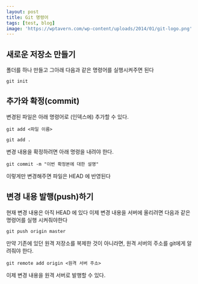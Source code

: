 ```yaml
---
layout: post
title: Git 명령어
tags: [test, blog]
image: 'https://wptavern.com/wp-content/uploads/2014/01/git-logo.png'
---
```

## 새로운 저장소 만들기
폴더를 하나 만들고 그아래 다음과 같은 명령어를 실행시켜주면 된다
```
git init
```
## 추가와 확정(commit)
변경된 파일은 아래 명령어로 (인덱스에) 추가할 수 있다.
```
git add <파일 이름>
```
```
git add .
```
변경 내용을 확정하려면 아래 명령을 내려야 한다.
```
git commit -m "이번 확정본에 대한 설명"
```
이렇게만 변경해주면 파일은 HEAD 에 반영된다
## 변경 내용 발행(push)하기
현재 변경 내용은 아직 HEAD 에 있다
이제 변경 내용을 서버에 올리려면 다음과 같은 명령어를 실행 시켜줘야한다
```
git push origin master
```
만약 기존에 있던 원격 저장소를 복제한 것이 아니라면, 원격 서버의 주소를 git에게 알려줘야 한다.
```
git remote add origin <원격 서버 주소>
```
이제 변경 내용을 원격 서버로 발행할 수 있다.
